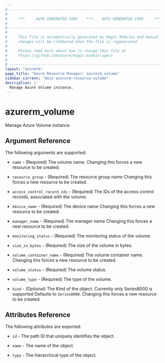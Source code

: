 ```yaml
---
# ----------------------------------------------------------------------------
#
#     ***     AUTO GENERATED CODE    ***    AUTO GENERATED CODE     ***
#
# ----------------------------------------------------------------------------
#
#     This file is automatically generated by Magic Modules and manual
#     changes will be clobbered when the file is regenerated.
#
#     Please read more about how to change this file at
#     https://github.com/Azure/magic-module-specs
#
# ----------------------------------------------------------------------------
layout: "azurerm"
page_title: "Azure Resource Manager: azurerm_volume"
sidebar_current: "docs-azurerm-resource-volume"
description: |-
  Manage Azure Volume instance.
---
```


# azurerm_volume

Manage Azure Volume instance.


## Argument Reference

The following arguments are supported:

* `name` - (Required) The volume name. Changing this forces a new resource to be created.

* `resource_group` - (Required) The resource group name Changing this forces a new resource to be created.

* `access_control_record_ids` - (Required) The IDs of the access control records, associated with the volume.

* `device_name` - (Required) The device name Changing this forces a new resource to be created.

* `manager_name` - (Required) The manager name Changing this forces a new resource to be created.

* `monitoring_status` - (Required) The monitoring status of the volume.

* `size_in_bytes` - (Required) The size of the volume in bytes.

* `volume_container_name` - (Required) The volume container name. Changing this forces a new resource to be created.

* `volume_status` - (Required) The volume status.

* `volume_type` - (Required) The type of the volume.

* `kind` - (Optional) The Kind of the object. Currently only Series8000 is supported Defaults to `Series8000`. Changing this forces a new resource to be created.

## Attributes Reference

The following attributes are exported:

* `id` - The path ID that uniquely identifies the object.

* `name` - The name of the object.

* `type` - The hierarchical type of the object.
